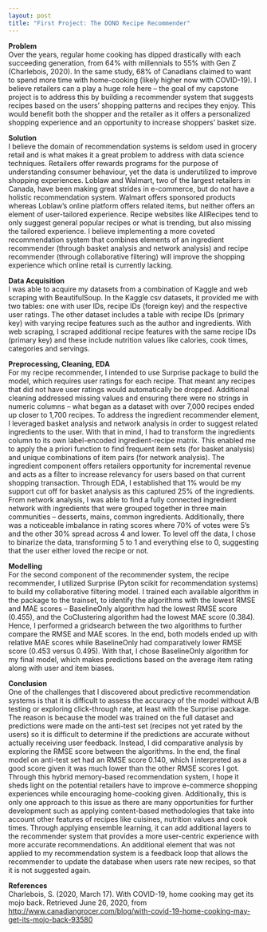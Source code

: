 ```yaml
---
layout: post
title: "First Project: The DONO Recipe Recommender"
---
```


**Problem**  
Over the years, regular home cooking has dipped drastically with each succeeding generation, from 64% with millennials to 55% with Gen Z (Charlebois, 2020). In the same study, 68% of Canadians claimed to want to spend more time with home-cooking (likely higher now with COVID-19). I believe retailers can a play a huge role here – the goal of my capstone project is to address this by building a recommender system that suggests recipes based on the users’ shopping patterns and recipes they enjoy. This would benefit both the shopper and the retailer as it offers a personalized shopping experience and an opportunity to increase shoppers’ basket size.

**Solution**  
I believe the domain of recommendation systems is seldom used in grocery retail and is what makes it a great problem to address with data science techniques. Retailers offer rewards programs for the purpose of understanding consumer behaviour, yet the data is underutilized to improve shopping experiences. Loblaw and Walmart, two of the largest retailers in Canada, have been making great strides in e-commerce, but do not have a holistic recommendation system. Walmart offers sponsored products whereas Loblaw’s online platform offers related items, but neither offers an element of user-tailored experience. Recipe websites like AllRecipes tend to only suggest general popular recipes or what is trending, but also missing the tailored experience. I believe implementing a more coveted recommendation system that combines elements of an ingredient recommender (through basket analysis and network analysis) and recipe recommender (through collaborative filtering) will improve the shopping experience which online retail is currently lacking. 

**Data Acquisition**\
I was able to acquire my datasets from a combination of Kaggle and web scraping with BeautifulSoup. In the Kaggle csv datasets, it provided me with two tables: one with user IDs, recipe IDs (foreign key) and the respective user ratings. The other dataset includes a table with recipe IDs (primary key) with varying recipe features such as the author and ingredients. With web scraping, I scraped additional recipe features with the same recipe IDs (primary key) and these include nutrition values like calories, cook times, categories and servings.  

**Preprocessing, Cleaning, EDA**\
For my recipe recommender, I intended to use Surprise package to build the model, which requires user ratings for each recipe. That meant any recipes that did not have user ratings would automatically be dropped. Additional cleaning addressed missing values and ensuring there were no strings in numeric columns – what began as a dataset with over 7,000 recipes ended up closer to 1,700 recipes. 
To address the ingredient recommender element, I leveraged basket analysis and network analysis in order to suggest related ingredients to the user. With that in mind, I had to transform the ingredients column to its own label-encoded ingredient-recipe matrix. This enabled me to apply the a priori function to find frequent item sets (for basket analysis) and unique combinations of item pairs (for network analysis). The ingredient component offers retailers opportunity for incremental revenue and acts as a filter to increase relevancy for users based on that current shopping transaction. Through EDA, I established that 1% would be my support cut off for basket analysis as this captured 25% of the ingredients. 
From network analysis, I was able to find a fully connected ingredient network with ingredients that were grouped together in three main communities – desserts, mains, common ingredients. Additionally, there was a noticeable imbalance in rating scores where 70% of votes were 5’s and the other 30% spread across 4 and lower. To level off the data, I chose to binarize the data, transforming 5 to 1 and everything else to 0, suggesting that the user either loved the recipe or not. 

**Modelling**  
For the second component of the recommender system, the recipe recommender, I utilized Surprise (Pyton scikit for recommendation systems) to build my collaborative filtering model. I trained each available algorithm in the package to the trainset, to identify the algorithms with the lowest RMSE and MAE scores – BaselineOnly algorithm had the lowest RMSE score (0.455), and the CoClustering algorithm had the lowest MAE score (0.384). Hence, I performed a gridsearch between the two algorithms to further compare the RMSE and MAE scores. In the end, both models ended up with relative MAE scores while BaselineOnly had comparatively lower RMSE score (0.453 versus 0.495). With that, I chose BaselineOnly algorithm for my final model, which makes predictions based on the average item rating along with user and item biases. 
 
**Conclusion**  
One of the challenges that I discovered about predictive recommendation systems is that it is difficult to assess the accuracy of the model without A/B testing or exploring click-through rate, at least with the Surprise package. The reason is because the model was trained on the full dataset and predictions were made on the anti-test set (recipes not yet rated by the users) so it is difficult to determine if the predictions are accurate without actually receiving user feedback. Instead, I did comparative analysis by exploring the RMSE score between the algorithms. In the end, the final model on anti-test set had an RMSE score 0.140, which I interpreted as a good score given it was much lower than the other RMSE scores I got.
Through this hybrid memory-based recommendation system, I hope it sheds light on the potential retailers have to improve e-commerce shopping experiences while encouraging home-cooking given. Additionally, this is only one approach to this issue as there are many opportunities for further development such as applying content-based methodologies that take into account other features of recipes like cuisines, nutrition values and cook times. Through applying ensemble learning, it can add additional layers to the recommender system that provides a more user-centric experience with more accurate recommendations. An additional element that was not applied to my recommendation system is a feedback loop that allows the recommender to update the database when users rate new recipes, so that it is not suggested again.

**References**  
Charlebois, S. (2020, March 17). With COVID-19, home cooking may get its mojo back. Retrieved June 26, 2020, from http://www.canadiangrocer.com/blog/with-covid-19-home-cooking-may-get-its-mojo-back-93580
